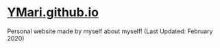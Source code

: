 # [YMari.github.io](https://ymari.github.io/)
Personal website made by myself about myself! (Last Updated: February 2020)
